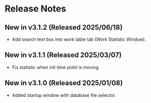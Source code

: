 ﻿# Release Notes
## New in v3.1.2 (Released 2025/06/18)
* Add search text box into work table tab (Work Statistic Window).
## New in v3.1.1 (Released 2025/03/07)
* Fix statistic when init time point is moving.
## New in v3.1.0 (Released 2025/01/08)
* Added startup window with database file selector.